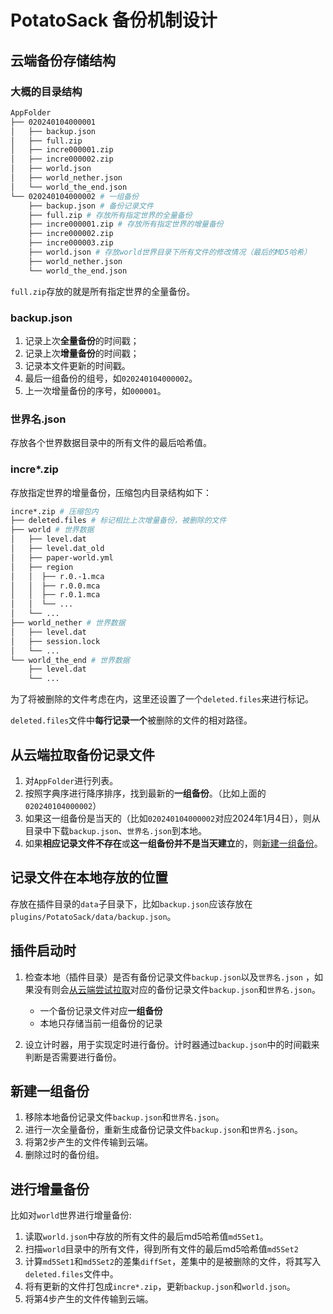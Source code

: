 # PotatoSack 备份机制设计

## 云端备份存储结构

### 大概的目录结构

```bash
AppFolder
├── 020240104000001
│   ├── backup.json
│   ├── full.zip
│   ├── incre000001.zip
│   ├── incre000002.zip
│   ├── world.json
│   ├── world_nether.json
│   └── world_the_end.json
└── 020240104000002 # 一组备份
    ├── backup.json # 备份记录文件
    ├── full.zip # 存放所有指定世界的全量备份
    ├── incre000001.zip # 存放所有指定世界的增量备份
    ├── incre000002.zip
    ├── incre000003.zip
    ├── world.json # 存放world世界目录下所有文件的修改情况（最后的MD5哈希）
    ├── world_nether.json
    └── world_the_end.json
```

`full.zip`存放的就是所有指定世界的全量备份。

### backup.json

1. 记录上次**全量备份**的时间戳；
2. 记录上次**增量备份**的时间戳；
3. 记录本文件更新的时间戳。
4. 最后一组备份的组号，如`020240104000002`。
5. 上一次增量备份的序号，如`000001`。

### 世界名.json

存放各个世界数据目录中的所有文件的最后哈希值。

### incre*.zip

存放指定世界的增量备份，压缩包内目录结构如下：

```bash
incre*.zip # 压缩包内
├── deleted.files # 标记相比上次增量备份，被删除的文件
├── world # 世界数据
│   ├── level.dat
│   ├── level.dat_old
│   ├── paper-world.yml
│   ├── region
│   │  ├── r.0.-1.mca
│   │  ├── r.0.0.mca
│   │  ├── r.0.1.mca
│   │  └── ...
│   └── ...
├── world_nether # 世界数据
│   ├── level.dat
│   ├── session.lock
│   └── ...
└── world_the_end # 世界数据
    ├── level.dat
    └── ...
```

为了将被删除的文件考虑在内，这里还设置了一个`deleted.files`来进行标记。

`deleted.files`文件中**每行记录一个**被删除的文件的相对路径。

## 从云端拉取备份记录文件

1. 对`AppFolder`进行列表。
2. 按照字典序进行降序排序，找到最新的**一组备份**。（比如上面的`020240104000002`）
3. 如果这一组备份是当天的（比如`020240104000002`对应2024年1月4日），则从目录中下载`backup.json`、`世界名.json`到本地。
4. 如果**相应记录文件不存在**或**这一组备份并不是当天建立**的，则[新建一组备份](#新建一组备份)。

## 记录文件在本地存放的位置

存放在插件目录的`data`子目录下，比如`backup.json`应该存放在`plugins/PotatoSack/data/backup.json`。

## 插件启动时

1. 检查本地（插件目录）是否有备份记录文件`backup.json`以及`世界名.json`
   ，如果没有则会[从云端尝试拉取](#从云端拉取备份记录文件)对应的备份记录文件`backup.json`和`世界名.json`。
    - 一个备份记录文件对应**一组备份**
    - 本地只存储当前一组备份的记录

2. 设立计时器，用于实现定时进行备份。计时器通过`backup.json`中的时间戳来判断是否需要进行备份。

## 新建一组备份

1. 移除本地备份记录文件`backup.json`和`世界名.json`。
2. 进行一次全量备份，重新生成备份记录文件`backup.json`和`世界名.json`。
3. 将第2步产生的文件传输到云端。
4. 删除过时的备份组。

## 进行增量备份

比如对`world`世界进行增量备份:

1. 读取`world.json`中存放的所有文件的最后md5哈希值`md5Set1`。
2. 扫描`world`目录中的所有文件，得到所有文件的最后md5哈希值`md5Set2`
3. 计算`md5Set1`和`md5Set2`的差集`diffSet`，差集中的是被删除的文件，将其写入`deleted.files`文件中。
4. 将有更新的文件打包成`incre*.zip`，更新`backup.json`和`world.json`。
5. 将第4步产生的文件传输到云端。